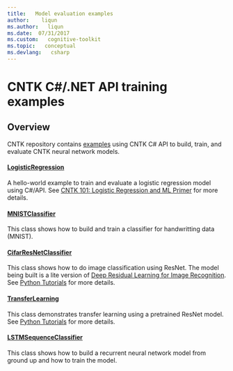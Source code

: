 ```yaml
---
title:   Model evaluation examples
author:    liqun
ms.author:   liqun
ms.date:  07/31/2017
ms.custom:   cognitive-toolkit
ms.topic:   conceptual
ms.devlang:   csharp
---
```


# CNTK C#/.NET API training examples

## Overview
CNTK repository contains [examples](https://github.com/Microsoft/CNTK/tree/release/latest/Examples/TrainingCSharp) using CNTK C# API to build, train, and evaluate CNTK neural network models. 

#### [LogisticRegression](https://github.com/Microsoft/CNTK/tree/release/latest/Examples/TrainingCSharp/Common/LogisticRegression.cs)
A hello-world example to train and evaluate a logistic regression model using C#/API. See [CNTK 101: Logistic Regression and ML Primer](https://github.com/Microsoft/CNTK/tree/release/latest/Tutorials/CNTK_101_LogisticRegression.ipynb) for more details.
#### [MNISTClassifier](https://github.com/Microsoft/CNTK/tree/release/latest/Examples/TrainingCSharp/Common/MNISTClassifier.cs) 
This class shows how to build and train a classifier for handwritting data (MNIST).  
#### [CifarResNetClassifier](https://github.com/Microsoft/CNTK/tree/release/latest/Examples/TrainingCSharp/Common/CifarResNetClassifier.cs) 
This class shows how to do image classification using ResNet.
The model being built is a lite version of [Deep Residual Learning for Image Recognition](https://arxiv.org/abs/1512.03385). See [Python Tutorials](https://github.com/Microsoft/CNTK/tree/release/latest/Tutorials/CNTK_201B_CIFAR-10_ImageHandsOn.ipynb) for more details.
#### [TransferLearning](https://github.com/Microsoft/CNTK/tree/release/latest/Examples/TrainingCSharp/Common/TransferLearning.cs) 
This class demonstrates transfer learning using a pretrained ResNet model. 
See [Python Tutorials](https://github.com/Microsoft/CNTK/tree/release/latest/Tutorials/CNTK_301_Image_Recognition_with_Deep_Transfer_Learning.ipynb) for more details. 
#### [LSTMSequenceClassifier](https://github.com/Microsoft/CNTK/tree/release/latest/Examples/TrainingCSharp/Common/LSTMSequenceClassifier.cs) 
This class shows how to build a recurrent neural network model from ground up and how to train the model.


